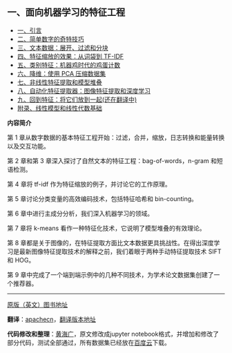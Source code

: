 ## 一、面向机器学习的特征工程

- [一、引言](1.引言.ipynb)
- [二、简单数字的奇特技巧](2.简单数字的奇特技巧.ipynb)
- [三、文本数据：展开、过滤和分块](3.文本数据.ipynb)
- [四、特征缩放的效果：从词袋到 TF-IDF](4.特征缩放的效果：从词袋到_TF-IDF.ipynb)
- [五、类别特征：机器鸡时代的鸡蛋计数](5.类别特征.ipynb)
- [六、降维：使用 PCA 压缩数据集](6.降维：用_PCA_压缩数据集.ipynb)
- [七、非线性特征提取和模型堆叠](7.非线性特征提取和模型堆叠.ipynb)
- [八、自动化特征提取器：图像特征提取和深度学习](8.自动化特征提取器：图像特征提取和深度学习.ipynb)
- [九、回到特征：将它们放到一起(还在翻译中)](9.回到特征：将它们放到一起.ipynb)
- [附录、线性模型和线性代数基础](附录.线性模型和线性代数基础.ipynb)

**内容简介**

第 1 章从数字数据的基本特征工程开始：过滤，合并，缩放，日志转换和能量转换以及交互功能。

第 2 章和第 3 章深入探讨了自然文本的特征工程：bag-of-words，n-gram 和短语检测。

第 4 章将 tf-idf 作为特征缩放的例子，并讨论它的工作原理。

第 5 章讨论分类变量的高效编码技术，包括特征哈希和 bin-counting。

第 6 章中进行主成分分析，我们深入机器学习的领域。

第 7 章将 k-means 看作一种特征化技术，它说明了模型堆叠的有效理论。

第 8 章都是关于图像的，在特征提取方面比文本数据更具挑战性。在得出深度学习是最新图像特征提取技术的解释之前，我们着眼于两种手动特征提取技术 SIFT 和 HOG。

第 9 章中完成了一个端到端示例中的几种不同技术，为学术论文数据集创建了一个推荐器。

------

[原版（英文）图书地址](https://www.oreilly.com/library/view/feature-engineering-for/9781491953235/)

**翻译**：[apachecn](https://github.com/apachecn)，[翻译版本地址](https://github.com/apachecn/feature-engineering-for-ml-zh)

**代码修改和整理**：[黄海广](https://github.com/fengdu78)，原文修改成jupyter notebook格式，并增加和修改了部分代码，测试全部通过，所有数据集已经放在[百度云](data/README.md)下载。